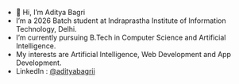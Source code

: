 - 👋 Hi, I’m Aditya Bagri
- I’m a 2026 Batch student at Indraprastha Institute of Information Technology, Delhi.
- I’m currently pursuing B.Tech in Computer Science and Artificial Intelligence.
- My interests are Artificial Intelligence, Web Development and App Development.
- LinkedIn : [@adityabagrii](https://www.linkedin.com/in/adityabagrii/)

<!---
adityabagrii/adityabagrii is a ✨ special ✨ repository because its `README.md` (this file) appears on your GitHub profile.
You can click the Preview link to take a look at your changes.
--->
